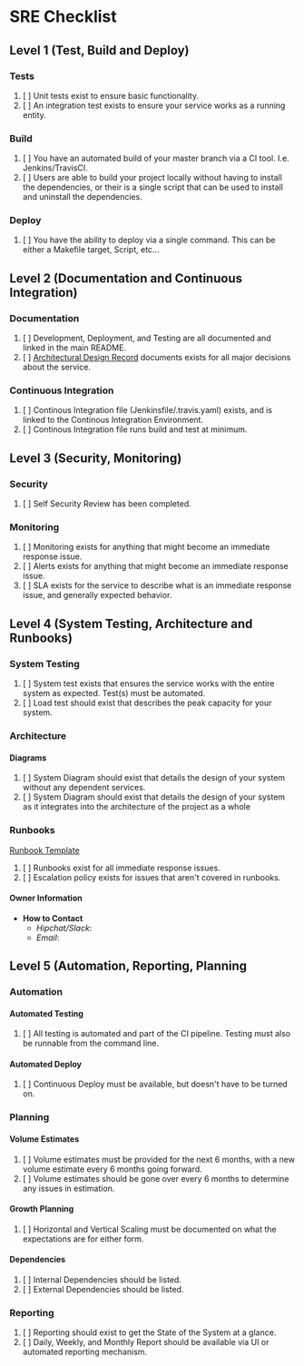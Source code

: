 # SRE Checklist

## Level 1 (Test, Build and Deploy)

### Tests

1. [ ] Unit tests exist to ensure basic functionality.
2. [ ] An integration test exists to ensure your service works as a running entity.

### Build

1. [ ] You have an automated build of your master branch via a CI tool. I.e.
       Jenkins/TravisCI.
2. [ ] Users are able to build your project locally without having to install the
       dependencies, or their is a single script that can be used to install and
       uninstall the dependencies.

### Deploy

1. [ ] You have the ability to deploy via a single command. This can be either a
       Makefile target, Script, etc...

## Level 2 (Documentation and Continuous Integration)

### Documentation

1. [ ] Development, Deployment, and Testing are all documented and linked in the main
       README.
2. [ ] [Architectural Design Record] documents exists for all major decisions about the
       service.

### Continuous Integration

1. [ ] Continous Integration file (Jenkinsfile/.travis.yaml) exists, and is linked to
       the Continous Integration Environment.
2. [ ] Continous Integration file runs build and test at minimum.

## Level 3 (Security, Monitoring)

### Security

1. [ ] Self Security Review has been completed.

### Monitoring

1. [ ] Monitoring exists for anything that might become an immediate response issue.
2. [ ] Alerts exists for anything that might become an immediate response issue.
3. [ ] SLA exists for the service to describe what is an immediate response issue,
       and generally expected behavior.

## Level 4 (System Testing, Architecture and Runbooks)

### System Testing

1. [ ] System test exists that ensures the service works with the entire system as
       expected. Test(s) must be automated.
2. [ ] Load test should exist that describes the peak capacity for your system.

### Architecture

#### Diagrams

1. [ ] System Diagram should exist that details the design of your system without
       any dependent services.
2. [ ] System Diagram should exist that details the design of your system as it
       integrates into the architecture of the project as a whole

### Runbooks

[Runbook Template]

1. [ ] Runbooks exist for all immediate response issues.
2. [ ] Escalation policy exists for issues that aren't covered in runbooks.

#### Owner Information

* __How to Contact__
  * _Hipchat/Slack_:
  * _Email_:

## Level 5 (Automation, Reporting, Planning

### Automation

#### Automated Testing

1. [ ] All testing is automated and part of the CI pipeline. Testing must also be
       runnable from the command line.

#### Automated Deploy

1. [ ] Continuous Deploy must be available, but doesn't have to be turned on.

### Planning

#### Volume Estimates

1. [ ] Volume estimates must be provided for the next 6 months, with a new volume
       estimate every 6 months going forward.
2. [ ] Volume estimates should be gone over every 6 months to determine any issues
       in estimation.

#### Growth Planning

1. [ ] Horizontal and Vertical Scaling must be documented on what the expectations
       are for either form.

#### Dependencies

1. [ ] Internal Dependencies should be listed.
2. [ ] External Dependencies should be listed.

### Reporting

1. [ ] Reporting should exist to get the State of the System at a glance.
2. [ ] Daily, Weekly, and Monthly Report should be available via UI or automated
       reporting mechanism.

[Runbook Template]: ./sre/runbooks/RunbookTemplate.md
[Architectural Design Record]: ./adr/ArchitectureDesignRecordTemplate.md
